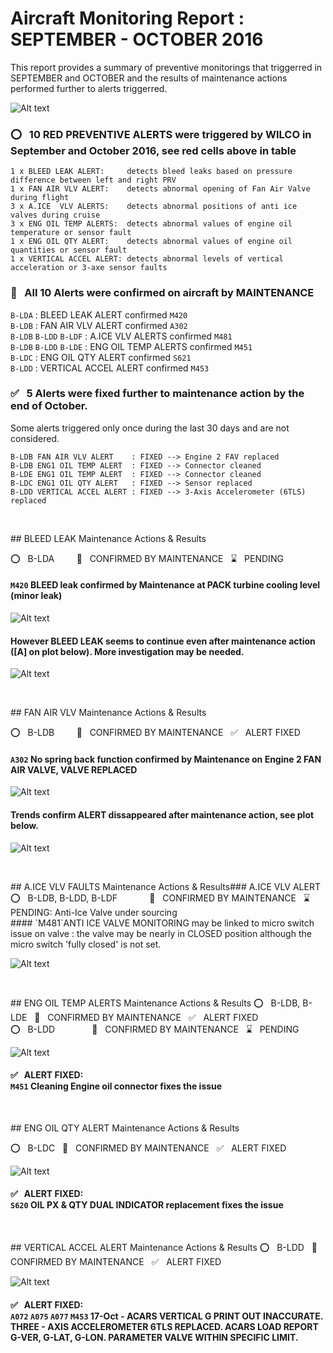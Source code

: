 # Aircraft Monitoring Report : SEPTEMBER - OCTOBER 2016

This report provides a summary of preventive monitorings that triggerred in SEPTEMBER and OCTOBER and the results of maintenance actions performed further to alerts triggerred.
  

![Alt text](img/FLEET_MATRIX_OCT_SEP_2016.png?raw=true "WILCO monitorings that triggerred in OCT 2016 are shown in red")

### &#x2B55; &nbsp; 10 RED PREVENTIVE ALERTS were triggered by WILCO in September and October 2016, see red cells above in table
    1 x BLEED LEAK ALERT:     detects bleed leaks based on pressure difference between left and right PRV
    1 x FAN AIR VLV ALERT:    detects abnormal opening of Fan Air Valve during flight
    3 x A.ICE  VLV ALERTS:    detects abnormal positions of anti ice valves during cruise
    3 x ENG OIL TEMP ALERTS:  detects abnormal values of engine oil temperature or sensor fault
    1 x ENG OIL QTY ALERT:    detects abnormal values of engine oil quantities or sensor fault
    1 x VERTICAL ACCEL ALERT: detects abnormal levels of vertical acceleration or 3-axe sensor faults

### &#x1F477;  &nbsp; All 10 Alerts were confirmed on aircraft by MAINTENANCE
`B-LDA` :  BLEED LEAK ALERT confirmed `M420`</br>
`B-LDB` :  FAN AIR VLV ALERT confirmed `A302`</br>
`B-LDB` `B-LDD` `B-LDF` : A.ICE  VLV ALERTS confirmed `M481`</br>
`B-LDB` `B-LDD` `B-LDE` : ENG OIL TEMP ALERTS confirmed `M451`</br>
`B-LDC` : ENG OIL QTY ALERT confirmed `S621`</br>
`B-LDD` : VERTICAL ACCEL ALERT confirmed `M453`</br>

### &#x2705; &nbsp; 5 Alerts were fixed further to maintenance action by the end of October.
Some alerts triggered only once during the last 30 days and are not considered.

    B-LDB FAN AIR VLV ALERT    : FIXED --> Engine 2 FAV replaced
    B-LDB ENG1 OIL TEMP ALERT  : FIXED --> Connector cleaned
    B-LDE ENG1 OIL TEMP ALERT  : FIXED --> Connector cleaned
    B-LDC ENG1 OIL QTY ALERT   : FIXED --> Sensor replaced
    B-LDD VERTICAL ACCEL ALERT : FIXED --> 3-Axis Accelerometer (6TLS) replaced








<p>&nbsp; </p>
## BLEED LEAK Maintenance Actions & Results

&#x2B55; &nbsp; B-LDA  &nbsp; &nbsp; &nbsp; &nbsp; &#x1F477;  &nbsp; CONFIRMED BY MAINTENANCE &nbsp; &#x231B; &nbsp; PENDING</br>
#### `M420` BLEED leak confirmed by Maintenance at PACK turbine cooling level (minor leak) 
![Alt text](img/BLEED_LEAK.png?raw=true "WILCO Dashboard on BLEED system indentifying a BLEED LEAK probably located at PACK level.")


#### However BLEED LEAK seems to continue even after maintenance action ([A] on plot below). More investigation may be needed.

![Alt text](img/BLEED_LEAK_TRENDS.png?raw=true "WILCO Trends related to PRV pressure values identifying a constant offset between left and right pressure values")







<p>&nbsp; </p>
## FAN AIR VLV Maintenance Actions & Results

&#x2B55; &nbsp; B-LDB  &nbsp; &nbsp; &nbsp; &nbsp; &#x1F477;  &nbsp; CONFIRMED BY MAINTENANCE &nbsp; &#x2705;  &nbsp; ALERT FIXED</br>
#### `A302` No spring back function confirmed by Maintenance on Engine 2 FAN AIR VALVE, VALVE REPLACED
![Alt text](img/FAV_STUCK.png?raw=true "WILCO Dashboard on BLEED system indentifying a FAN AIR VALVE abnormally stuck open in flight conditions.")


#### Trends confirm ALERT dissappeared after maintenance action, see plot below.

![Alt text](img/FAV_TRENDS.png?raw=true "WILCO trends on PRE-COOLER teemperature confirming abnormaly low values dissappeared after FAV replacement.")








<p>&nbsp; </p>
## A.ICE VLV FAULTS Maintenance Actions & Results### A.ICE VLV ALERT
&#x2B55; &nbsp; B-LDB, B-LDD, B-LDF &nbsp; &nbsp; &nbsp; &nbsp;  &nbsp; &nbsp; &#x1F477;  &nbsp; CONFIRMED BY MAINTENANCE &nbsp; &#x231B; &nbsp; PENDING: Anti-Ice Valve under sourcing</br>
#### `M481`ANTI ICE VALVE MONITORING may be linked to micro switch issue on valve : the valve may be nearly in CLOSED position although the micro switch 'fully closed' is not set.

![Alt text](img/AICE_VLV_STUCK.png?raw=true "WILCO Dashboard on BLEED system indentifying a difference in position between left and right engine anti-ice valves")








<p>&nbsp; </p>
## ENG OIL TEMP ALERTS Maintenance Actions & Results
&#x2B55; &nbsp; B-LDB, B-LDE  &nbsp; &#x1F477;  &nbsp; CONFIRMED BY MAINTENANCE &nbsp; &#x2705;  &nbsp; ALERT FIXED</br>
&#x2B55; &nbsp; B-LDD  &nbsp; &nbsp;  &nbsp; &nbsp; &nbsp; &nbsp; &nbsp;  &#x1F477;  &nbsp; CONFIRMED BY MAINTENANCE &nbsp; &#x231B;  &nbsp; PENDING</br>

![Alt text](img/ENG_OIL_TEMP_TRENDS.png?raw=true "WILCO Trends on ENGINE OIL system indentifying abnormal values of oil temperature sensore on Engine 1")
#### &#x2705;  &nbsp; ALERT FIXED:</br>  `M451` Cleaning Engine oil connector fixes the issue






<p>&nbsp; </p>
## ENG OIL QTY ALERT Maintenance Actions & Results

&#x2B55; &nbsp; B-LDC &nbsp; &#x1F477;  &nbsp; CONFIRMED BY MAINTENANCE &nbsp; &#x2705;  &nbsp; ALERT FIXED</br>

![Alt text](img/ENG_OIL_QTY_TRENDS.png?raw=true "WILCO Trends on ENGINE OIL system indentifying abnormal values of soil quantity ensor on Engine 2")
#### &#x2705;  &nbsp; ALERT FIXED:</br>  `S620` OIL PX & QTY DUAL INDICATOR replacement fixes the issue







<p>&nbsp; </p>
## VERTICAL ACCEL ALERT Maintenance Actions & Results 
&#x2B55; &nbsp; B-LDD  &nbsp; &#x1F477;  &nbsp; CONFIRMED BY MAINTENANCE &nbsp; &#x2705;  &nbsp; ALERT FIXED</br>

![Alt text](img/GVER_TRENDS.png?raw=true "WILCO XY PLOT on GVERMAX and GVERMIN parameters indentifying a probable accelerometer failure")

#### &#x2705;  &nbsp; ALERT FIXED:</br> `A072` `A075` `A077` `M453` 17-Oct - ACARS VERTICAL G PRINT OUT INACCURATE. THREE - AXIS ACCELEROMETER 6TLS REPLACED. ACARS LOAD REPORT G-VER, G-LAT, G-LON. PARAMETER VALVE WITHIN SPECIFIC LIMIT.

